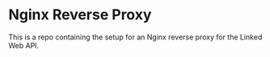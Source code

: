 # Nginx Reverse Proxy

This is a repo containing the setup for an Nginx reverse proxy for the Linked Web API.
